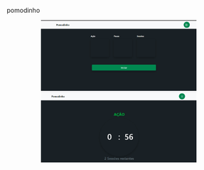 pomodinho

<p align="center">
  <img src="img/01.png" width="350" title="hover text">
  <img src="img/02.png" width="350" alt="accessibility text">
</p>
